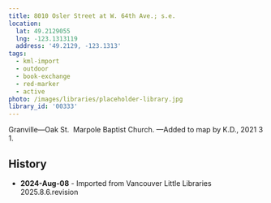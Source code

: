 ```yaml
---
title: 8010 Osler Street at W. 64th Ave.; s.e.
location:
  lat: 49.2129055
  lng: -123.1313119
  address: '49.2129, -123.1313'
tags:
  - kml-import
  - outdoor
  - book-exchange
  - red-marker
  - active
photo: /images/libraries/placeholder-library.jpg
library_id: '00333'
---
```

Granville—Oak St.  Marpole Baptist Church.
—Added to map by K.D., 2021 3 1.

## History
- **2024-Aug-08** - Imported from Vancouver Little Libraries 2025.8.6.revision
